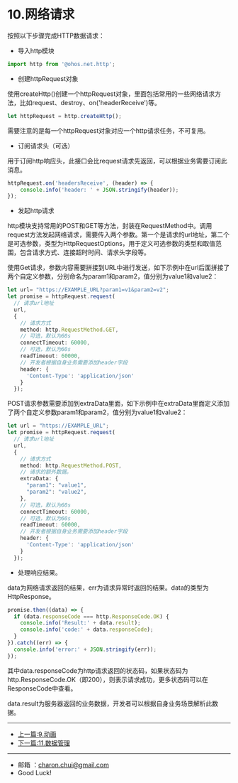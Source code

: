 10.网络请求
===

按照以下步骤完成HTTP数据请求：

- 导入http模块      

```TypeScript
import http from '@ohos.net.http';
```

- 创建httpRequest对象     

使用createHttp()创建一个httpRequest对象，里面包括常用的一些网络请求方法，比如request、destroy、on('headerReceive')等。

```TypeScript
let httpRequest = http.createHttp();
```

需要注意的是每一个httpRequest对象对应一个http请求任务，不可复用。

- 订阅请求头（可选）      

用于订阅http响应头，此接口会比request请求先返回，可以根据业务需要订阅此消息。

```TypeScript
httpRequest.on('headersReceive', (header) => {
    console.info('header: ' + JSON.stringify(header));
});
```

- 发起http请求      

http模块支持常用的POST和GET等方法，封装在RequestMethod中。调用request方法发起网络请求，需要传入两个参数。第一个是请求的url地址，第二个是可选参数，类型为HttpRequestOptions，用于定义可选参数的类型和取值范围，包含请求方式、连接超时时间、请求头字段等。

使用Get请求，参数内容需要拼接到URL中进行发送，如下示例中在url后面拼接了两个自定义参数，分别命名为param1和param2，值分别为value1和value2：

```TypeScript
let url= "https://EXAMPLE_URL?param1=v1&param2=v2";
let promise = httpRequest.request(
  // 请求url地址
  url,
  {
    // 请求方式
    method: http.RequestMethod.GET,
    // 可选，默认为60s
    connectTimeout: 60000,
    // 可选，默认为60s
    readTimeout: 60000,
    // 开发者根据自身业务需要添加header字段
    header: {
      'Content-Type': 'application/json'
    }
  });
```
POST请求参数需要添加到extraData里面，如下示例中在extraData里面定义添加了两个自定义参数param1和param2，值分别为value1和value2：

```TypeScript
let url = "https://EXAMPLE_URL";
let promise = httpRequest.request(
  // 请求url地址
  url,
  {
    // 请求方式
    method: http.RequestMethod.POST,
    // 请求的额外数据。
    extraData: {
      "param1": "value1",
      "param2": "value2",
    },
    // 可选，默认为60s
    connectTimeout: 60000,
    // 可选，默认为60s
    readTimeout: 60000,
    // 开发者根据自身业务需要添加header字段
    header: {
      'Content-Type': 'application/json'
    }
  });
```  
- 处理响应结果。

data为网络请求返回的结果，err为请求异常时返回的结果。data的类型为HttpResponse。

```TypeScript
promise.then((data) => { 
  if (data.responseCode === http.ResponseCode.OK) {
    console.info('Result:' + data.result);
    console.info('code:' + data.responseCode);
  }
}).catch((err) => {
  console.info('error:' + JSON.stringify(err));
});
```
其中data.responseCode为http请求返回的状态码，如果状态码为http.ResponseCode.OK（即200），则表示请求成功，更多状态码可以在ResponseCode中查看。

data.result为服务器返回的业务数据，开发者可以根据自身业务场景解析此数据。






----------


- [上一篇:9.动画](https://github.com/CharonChui/HarmonyOSNextStudyNote/blob/main/9.%E5%8A%A8%E7%94%BB.md)
- [下一篇:11.数据管理](https://github.com/CharonChui/HarmonyOSNextStudyNote/blob/main/11.%E6%95%B0%E6%8D%AE%E7%AE%A1%E7%90%86.md)

    
---

- 邮箱 ：charon.chui@gmail.com  
- Good Luck! 
